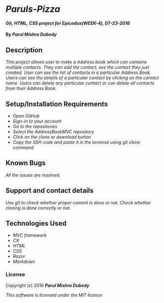 # _Paruls-Pizza_

#### _Git, HTML, CSS project for Epicodus(WEEK-4), 07-23-2016_

#### By _Parul Mishra Dubedy_

## Description

_This project allows user to make a Address book which can contains multiple contacts. They can add the contact, see the contact they just created. User can see the list of contacts in a particular Address Book. Users can see the details of a particular contact by clicking on the contact name. Users can delete any particular contact or can delete all contacts from their Address Book._

## Setup/Installation Requirements

* _Open GitHub_
* _Sign-in to your account_
* _Go to the repositories_
* _Select the AddressBookMVC repository_
* _Click on the clone or download button_
* _Copy the SSH code and paste it in the terminal using git clone command_

## Known Bugs

_All the issues are resolved._

## Support and contact details

_Use git to check whether proper commit is done or not. Check whether cloning is done correctly or not._

## Technologies Used

* _MVC framework_
* _C#_
* _HTML_
* _CSS_
* _Razor_
* _Markdown_

### License

Copyright (c) 2016 **_Parul Mishra Dubedy_**

_This software is licensed under the MIT licence_
